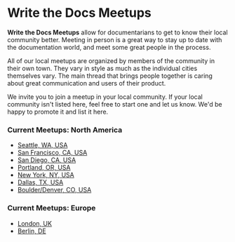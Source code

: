 
Write the Docs Meetups
======================

**Write the Docs Meetups** allow for documentarians to get to know their
local community better. Meeting in person is a great way to stay up to
date with the documentation world, and meet some great people in the
process.

All of our local meetups are organized by members of the community in
their own town. They vary in style as much as the individual cities
themselves vary. The main thread that brings people together is caring
about great communication and users of their product.

We invite you to join a meetup in your local community. If your local
community isn't listed here, feel free to start one and let us know.
We'd be happy to promote it and list it here.

### Current Meetups: North America

-   [Seattle, WA, USA](http://www.meetup.com/Write-The-Docs-Seattle/)
-   [San Francisco, CA, USA](http://www.meetup.com/Write-the-Docs/)
-   [San Diego, CA, USA](http://www.meetup.com/Write-the-Docs-San-Diego-CA/)
-   [Portland, OR, USA](http://www.meetup.com/Write-The-Docs-PDX)
-   [New York, NY, USA](http://www.meetup.com/Write-The-Docs-NY/)
-   [Dallas, TX, USA](http://www.meetup.com/Write-the-Docs-Dallas/)
-   [Boulder/Denver, CO, USA](http://www.meetup.com/Boulder-Denver-WriteTheDocs-Meetup/)

### Current Meetups: Europe

-   [London, UK](http://www.meetup.com/Write-The-Docs-London/)
-   [Berlin, DE](http://www.meetup.com/Write-The-Docs-Berlin/)
